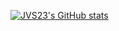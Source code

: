 [![JVS23's GitHub stats](https://github-readme-stats.vercel.app/api?username=JVS23&show_icons=true&theme=react&count_private=true&hide=prs)](https://github.com/anuraghazra/github-readme-stats)

